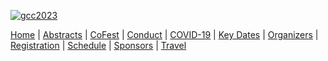 <div class="trim-p">

[![gcc2023](/images/events/gcc2023/au-gcc-banner.png)](/events/gcc2023/)

</div>

<div class="linkbox-horizontal trim-p">

[Home](/events/gcc2023/) |
[Abstracts](/events/gcc2023/abstracts/) |
[CoFest](/events/gcc2023/cofest/) |
[Conduct](/events/gcc2023/conduct/) |
[COVID-19](/events/gcc2023/covid19/) |
[Key Dates](/events/gcc2023/key-dates/) |
[Organizers](/events/gcc2023/organizers/) |
[Registration](/events/gcc2023/register/) |
[Schedule](/events/gcc2023/schedule/) |
[Sponsors](/events/gcc2023/sponsors/) |
[Travel](/events/gcc2023/travel/)

</div>
